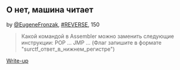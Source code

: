 ## О нет, машина читает  
by [@EugeneFronzak](https://github.com/EZhivaikin), [#REVERSE](/README.md#REVERSE), 150  

> Какой командой в Assembler можно заменить следующие инструкции:
> POP ...
> JMP ...
> (Флаг запишите в формате "surctf_ответ_в_нижнем_регистре")

[Write-up](WRITEUP.md)  

